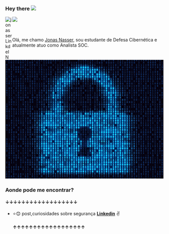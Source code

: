 ### Hey there <img src="https://media.giphy.com/media/hvRJCLFzcasrR4ia7z/giphy.gif" width="25px">



<a href="https://www.linkedin.com/in/jonasser/">
  <img align="left" alt="jonasser LinkdeIN" width="22px" src="https://cdn.jsdelivr.net/npm/simple-icons@v3/icons/linkedin.svg" />
</a>

![](https://visitor-badge.glitch.me/badge?page_id=jonasnasser)

<br />

Olá, me chamo [Jonas Nasser](https://www.linkedin.com/in/jonasser/), sou estudante de Defesa Cibernética e atualmente atuo como Analista SOC. 





![seccccc.gif](seccccc.gif)







### Aonde pode me encontrar?
#### ↓↓↓↓↓↓↓↓↓↓↓↓↓↓↓↓↓↓

* :star::blush: post,curiosidades sobre segurança **[Linkedin](https://www.linkedin.com/in/jonasser/)** :v:

  #### ↑↑↑↑↑↑↑↑↑↑↑↑↑↑↑↑↑↑
